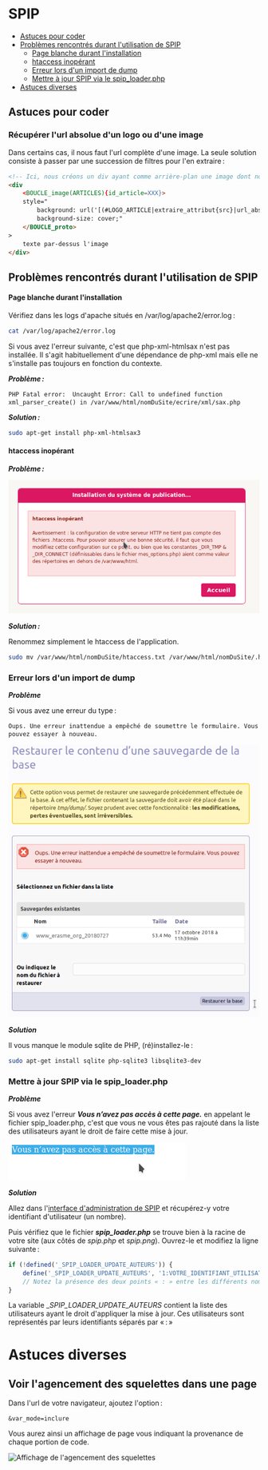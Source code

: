 # SPIP

- [Astuces pour coder](#astuces-pour-coder)
- [Problèmes rencontrés durant l'utilisation de SPIP](#Problèmes-rencontrés-durant-lutilisation-de-SPIP)
  * [Page blanche durant l'installation](#Page-blanche-durant-linstallation)
  * [htaccess inopérant](#htaccess-inopérant)
  * [Erreur lors d'un import de dump](#Erreur-lors-dun-import-de-dump)
  * [Mettre à jour SPIP via le spip_loader.php](#Mettre-à-jour-SPIP-via-le-spip_loader.php)
- [Astuces diverses](#astuces-diverses)

## Astuces pour coder

### Récupérer l'url absolue d'un logo ou d'une image

Dans certains cas, il nous faut l'url complète d'une image. La seule solution consiste à passer
par une succession de filtres pour l'en extraire :

```html
<!-- Ici, nous créons un div ayant comme arrière-plan une image dont nous récupérons l'url absolue.  -->
<div
    <BOUCLE_image(ARTICLES){id_article=XXX}>
    style="
        background: url('[(#LOGO_ARTICLE|extraire_attribut{src}|url_absolue)]') no-repeat;
        background-size: cover;"
    </BOUCLE_proto>
>
    texte par-dessus l'image
</div>
```

## Problèmes rencontrés durant l'utilisation de SPIP


#### Page blanche durant l'installation

Vérifiez dans les logs d'apache situés en /var/log/apache2/error.log :

```bash
cat /var/log/apache2/error.log
```

Si vous avez l'erreur suivante, c'est que php-xml-htmlsax n'est pas installée. Il s'agit habituellement d'une dépendance
de php-xml mais elle ne s'installe pas toujours en fonction du contexte. 

**_Problème :_**

```text
PHP Fatal error:  Uncaught Error: Call to undefined function xml_parser_create() in /var/www/html/nomDuSite/ecrire/xml/sax.php
```

**_Solution :_**

```bash
sudo apt-get install php-xml-htmlsax3
```

#### htaccess inopérant

**_Problème :_**

![Image d'erreur sur le .htaccess](images/spip_installation_02_erreur_htaccess.png "Erreur .htaccess")

**_Solution :_**

Renommez simplement le htaccess de l'application.

```bash
sudo mv /var/www/html/nomDuSite/htaccess.txt /var/www/html/nomDuSite/.htaccess 
```

### Erreur lors d'un import de dump

**_Problème_**

Si vous avez une erreur du type :
```text
Oups. Une erreur inattendue a empêché de soumettre le formulaire. Vous pouvez essayer à nouveau.
```

![Image d'erreur d'import du dump](images/spip_installation_04_erreur_import_dump.png "Oups. Une erreur inattendue a empêché de soumettre le formulaire. Vous pouvez essayer à nouveau.")


**_Solution_**

Il vous manque le module sqlite de PHP, (ré)installez-le :

```bash
sudo apt-get install sqlite php-sqlite3 libsqlite3-dev
```


### Mettre à jour SPIP via le spip_loader.php

**_Problème_**

Si vous avez l'erreur ___Vous n’avez pas accès à cette page.___ en appelant le fichier spip_loader.php, c'est que vous
ne vous êtes pas rajouté dans la liste des utilisateurs ayant le droit de faire cette mise à jour.

![Erreur durant la mise à jour du spip_loader.php](images/spip_installation_05_erreur_acces_spip_loader.png "Erreur accès spip_loader.php")

**_Solution_**

Allez dans l'[interface d'administration de SPIP](http://localhost/ccn/air/ecrire/?exec=auteurs) et récupérez-y votre
identifiant d'utilisateur (un nombre).

Puis vérifiez que le fichier ___spip_loader.php___ se trouve bien à la racine de votre site (aux côtés de *spip.php* et
*spip.png*). Ouvrez-le et modifiez la ligne suivante :

```php
if (!defined('_SPIP_LOADER_UPDATE_AUTEURS')) {
	define('_SPIP_LOADER_UPDATE_AUTEURS', '1:VOTRE_IDENTIFIANT_UTILISATEUR');
    // Notez la présence des deux points « : » entre les différents nombres.
}
```

La variable __SPIP_LOADER_UPDATE_AUTEURS_ contient la liste des utilisateurs ayant le droit d'appliquer la mise à jour.
Ces utilisateurs sont représentés par leurs identifiants séparés par « : »

# Astuces diverses

## Voir l'agencement des squelettes dans une page

Dans l'url de votre navigateur, ajoutez l'option :

```text
&var_mode=inclure
```

Vous aurez ainsi un affichage de page vous indiquant la provenance de chaque portion de code.

![Affichage de l'agencement des squelettes](images/spip_astuces_01_agencement_des_squelettes.png "Affichage de l'agencement des squelettes")